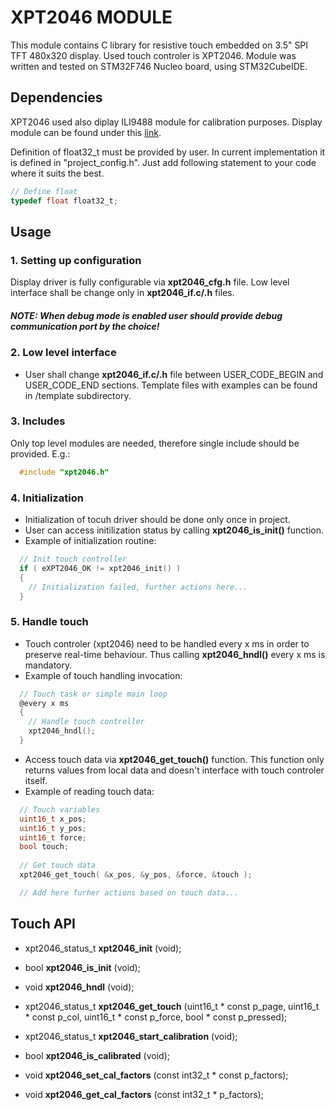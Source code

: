 # XPT2046 MODULE
This module contains C library for resistive touch embedded on 3.5" SPI TFT 480x320 display. Used touch controler is XPT2046.
Module was written and tested on STM32F746 Nucleo board, using STM32CubeIDE. 

## Dependencies
XPT2046 used also diplay ILI9488 module for calibration purposes. Display module can be found under this [link](https://github.com/GeneralEmbeddedCLibraries/ili9488).

Definition of float32_t must be provided by user. In current implementation it is defined in "project_config.h". Just add following statement to your code where it suits the best.

```C
// Define float
typedef float float32_t;
```

## Usage
### 1. Setting up configuration
Display driver is fully configurable via **xpt2046_cfg.h** file. Low level interface shall be change only in **xpt2046_if.c/.h** files.

##### NOTE: When debug mode is enabled user should provide debug communication port by the choice!

### 2. Low level interface

- User shall change **xpt2046_if.c/.h** file between USER_CODE_BEGIN and USER_CODE_END sections. Template files with examples can be found in /template subdirectory.

### 3. Includes
  Only top level modules are needed, therefore single include should be provided. E.g.:
  
```C
  #include "xpt2046.h"
```

### 4. Initialization
- Initialization of tocuh driver should be done only once in project.
- User can access initilization status by calling **xpt2046_is_init()** function.
- Example of initialization routine:

```C
  // Init touch controller
  if ( eXPT2046_OK != xpt2046_init() )
  { 
    // Initialization failed, further actions here...
  }

```

### 5. Handle touch
- Touch controler (xpt2046) need to be handled every x ms in order to preserve real-time behaviour. Thus calling **xpt2046_hndl()** every x ms is mandatory.
- Example of touch handling invocation:

```C
  // Touch task or simple main loop
  @every x ms
  {
    // Handle touch controller
    xpt2046_hndl();
  }
```
- Access touch data via **xpt2046_get_touch()** function. This function only returns values from local data and doesn't interface with touch controler itself.
- Example of reading touch data:
```C
  // Touch variables
  uint16_t x_pos;
  uint16_t y_pos;
  uint16_t force;
  bool touch;
  
  // Get touch data
  xpt2046_get_touch( &x_pos, &y_pos, &force, &touch );

  // Add here furher actions based on touch data...
```

## Touch API

 - xpt2046_status_t 	**xpt2046_init**					(void);
 - bool				**xpt2046_is_init**					(void);
 - void 				**xpt2046_hndl**					(void);

 - xpt2046_status_t 	**xpt2046_get_touch**				(uint16_t * const p_page, uint16_t * const p_col, uint16_t * const p_force, bool * const p_pressed);
 - xpt2046_status_t 	**xpt2046_start_calibration**		(void);
 - bool				**xpt2046_is_calibrated**			(void);
 - void				**xpt2046_set_cal_factors**			(const int32_t * const p_factors);
 - void				**xpt2046_get_cal_factors**			(const int32_t * p_factors);
